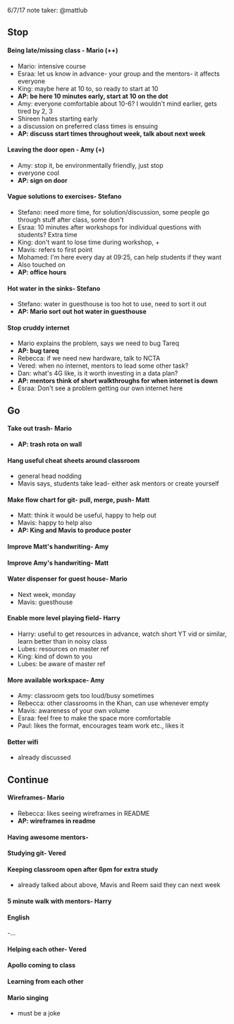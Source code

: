 6/7/17
note taker: @mattlub

## Stop
#### Being late/missing class - Mario (++)
- Mario: intensive course
- Esraa: let us know in advance- your group and the mentors- it affects everyone
- King: maybe here at 10 to, so ready to start at 10
- **AP: be here 10 minutes early, start at 10 on the dot**
- Amy: everyone comfortable about 10-6? I wouldn't mind earlier, gets tired by 2, 3
- Shireen hates starting early
- a discussion on preferred class times is ensuing
- **AP: discuss start times throughout week, talk about next week**

#### Leaving the door open - Amy (+)
- Amy: stop it, be environmentally friendly, just stop
- everyone cool
- **AP: sign on door**

#### Vague solutions to exercises- Stefano
- Stefano: need more time, for solution/discussion, some people go through stuff after class, some don't
- Esraa: 10 minutes after workshops for individual questions with students? Extra time
- King: don't want to lose time during workshop, +
- Mavis: refers to first point
- Mohamed: I'm here every day at 09:25, can help students if they want
- Also touched on
- **AP: office hours**

#### Hot water in the sinks- Stefano
- Stefano: water in guesthouse is too hot to use, need to sort it out
- **AP: Mario sort out hot water in guesthouse**

#### Stop cruddy internet
- Mario explains the problem, says we need to bug Tareq
- **AP: bug tareq**
- Rebecca: if we need new hardware, talk to NCTA
- Vered: when no internet, mentors to lead some other task?
- Dan: what's 4G like, is it worth investing in a data plan?
- **AP: mentors think of short walkthroughs for when internet is down**
- Esraa: Don't see a problem getting our own internet here

## Go
#### Take out trash- Mario
- **AP: trash rota on wall**

#### Hang useful cheat sheets around classroom
- general head nodding
- Mavis says, students take lead- either ask mentors or create yourself

#### Make flow chart for git- pull, merge, push- Matt
- Matt: think it would be useful, happy to help out
- Mavis: happy to help also
- **AP: King and Mavis to produce poster**

#### Improve Matt's handwriting- Amy

#### Improve Amy's handwriting- Matt

#### Water dispenser for guest house- Mario
- Next week, monday
- Mavis: guesthouse

#### Enable more level playing field- Harry
- Harry: useful to get resources in advance, watch short YT vid or similar, learn better than in noisy class
- Lubes: resources on master ref
- King: kind of down to you
- Lubes: be aware of master ref

#### More available workspace- Amy
- Amy: classroom gets too loud/busy sometimes
- Rebecca: other classrooms in the Khan, can use whenever empty
- Mavis: awareness of your own volume
- Esraa: feel free to make the space more comfortable
- Paul: likes the format, encourages team work etc., likes it

#### Better wifi
- already discussed

## Continue

#### Wireframes- Mario
- Rebecca: likes seeing wireframes in README
- **AP: wireframes in readme**

#### Having awesome mentors-

#### Studying git- Vered

#### Keeping classroom open after 6pm for extra study
- already talked about above, Mavis and Reem said they can next week

#### 5 minute walk with mentors- Harry

#### English
-...

#### Helping each other- Vered

#### Apollo coming to class

#### Learning from each other

#### Mario singing
- must be a joke
